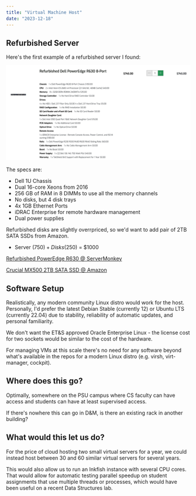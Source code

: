 ```yaml
---
title: "Virtual Machine Host"
date: "2023-12-18"
---
```


## Refurbished Server

Here's the first example of a refurbished server I found:

![ServerMonkey Screenshot](refurb-r630-v2.png?width=1316)

The specs are:

 - Dell 1U Chassis
 - Dual 16-core Xeons from 2016
 - 256 GB of RAM in 8 DIMMs to use all the memory channels
 - No disks, but 4 disk trays
 - 4x 1GB Ethernet Ports
 - iDRAC Enterprise for remote hardware management
 - Dual power supplies

Refurbished disks are slightly overrpriced, so we'd want to add pair of
2TB SATA SSDs from Amazon.

 - Server ($750) + Disks ($250) = $1000

[Refurbished PowerEdge R630 @ ServerMonkey](
https://www.servermonkey.com/refurbished-dell-poweredge-r630-8-port.html)

[Crucial MX500 2TB SATA SSD @ Amazon](
https://www.amazon.com/Crucial-MX500-NAND-SATA-Internal/dp/B003J5JB12)


## Software Setup

Realistically, any modern community Linux distro would work for the
host. Personally, I'd prefer the latest Debian Stable (currently 12)
or Ubuntu LTS (currently 22.04) due to stability, reliability of
automatic updates, and personal familiarity.

We don't want the ET&S approved Oracle Enterprise Linux - the license
cost for two sockets would be similar to the cost of the hardware.

For managing VMs at this scale there's no need for any software beyond
what's available in the repos for a modern Linux distro (e.g. virsh,
virt-manager, cockpit).


## Where does this go?

Optimally, somewhere on the PSU campus where CS faculty can have
access and students can have at least supervised access.

If there's nowhere this can go in D&M, is there an existing rack in
another building?


## What would this let us do?

For the price of cloud hosting two small virtual servers for a year,
we could instead host between 30 and 60 similar virtual servers for
several years.

This would also allow us to run an Inkfish instance with several CPU
cores. That would allow for automatic testing parallel speedup on
student assignments that use multiple threads or processes, which
would have been useful on a recent Data Structures lab.
